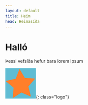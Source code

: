 ```yaml
---
layout: default
title: Heim
head: Heimasíða
---
```

# Halló

Þessi vefsíða hefur bara lorem ipsum

![logo](assets/img/logo.svg){: class="logo"}